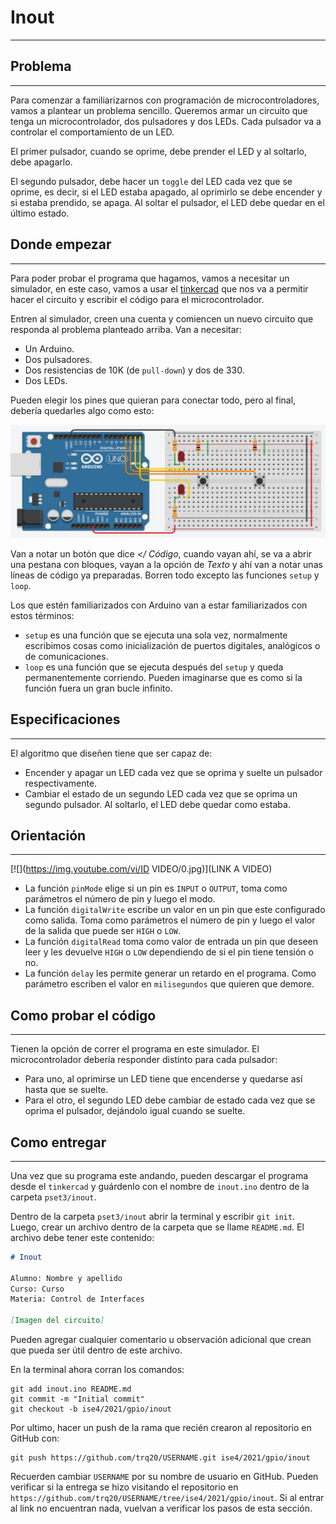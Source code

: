 # Inout
---

## Problema
---
Para comenzar a familiarizarnos con programación de microcontroladores, vamos a plantear un problema sencillo. Queremos armar un circuito que tenga un microcontrolador, dos pulsadores y dos LEDs. Cada pulsador va a controlar el comportamiento de un LED. 

El primer pulsador, cuando se oprime, debe prender el LED y al soltarlo, debe apagarlo.

El segundo pulsador, debe hacer un `toggle` del LED cada vez que se oprime, es decir, si el LED estaba apagado, al oprimirlo se debe encender y si estaba prendido, se apaga. Al soltar el pulsador, el LED debe quedar en el último estado.

## Donde empezar
---
Para poder probar el programa que hagamos, vamos a necesitar un simulador, en este caso, vamos a usar el [tinkercad](https://www.tinkercad.com/) que nos va a permitir hacer el circuito y escribir el código para el microcontrolador.

Entren al simulador, creen una cuenta y comiencen un nuevo circuito que responda al problema planteado arriba. Van a necesitar:

- Un Arduino.
- Dos pulsadores.
- Dos resistencias de 10K (de `pull-down`) y dos de 330.
- Dos LEDs.

Pueden elegir los pines que quieran para conectar todo, pero al final, debería quedarles algo como esto:

![image](./inout.jpg)

Van a notar un botón que dice *</ Código*, cuando vayan ahí, se va a abrir una pestana con bloques, vayan a la opción de *Texto* y ahí van a notar unas líneas de código ya preparadas. Borren todo excepto las funciones `setup` y `loop`.

Los que estén familiarizados con Arduino van a estar familiarizados con estos términos:

- `setup` es una función que se ejecuta una sola vez, normalmente escribimos cosas como inicialización de puertos digitales, analógicos o de comunicaciones.
- `loop` es una función que se ejecuta después del `setup` y queda permanentemente corriendo. Pueden imaginarse que es como si la función fuera un gran bucle infinito.

## Especificaciones
---
El algoritmo que diseñen tiene que ser capaz de:

- Encender y apagar un LED cada vez que se oprima y suelte un pulsador respectivamente.
- Cambiar el estado de un segundo LED cada vez que se oprima un segundo pulsador. Al soltarlo, el LED debe quedar como estaba.

## Orientación
---

[![](https://img.youtube.com/vi/ID VIDEO/0.jpg)](LINK A VIDEO)

- La función `pinMode` elige si un pin es `INPUT` o `OUTPUT`, toma como parámetros el número de pin y luego el modo.
- La función `digitalWrite` escribe un valor en un pin que este configurado como salida. Toma como parámetros el número de pin y luego el valor de la salida que puede ser `HIGH` o `LOW`.
- La función `digitalRead` toma como valor de entrada un pin que deseen leer y les devuelve `HIGH` o `LOW` dependiendo de si el pin tiene tensión o no.
- La función `delay` les permite generar un retardo en el programa. Como parámetro escriben el valor en `milisegundos` que quieren que demore.

## Como probar el código
---
Tienen la opción de correr el programa en este simulador. El microcontrolador debería responder distinto para cada pulsador:

- Para uno, al oprimirse un LED tiene que encenderse y quedarse así hasta que se suelte.
- Para el otro, el segundo LED debe cambiar de estado cada vez que se oprima el pulsador, dejándolo igual cuando se suelte.

## Como entregar
---
Una vez que su programa este andando, pueden descargar el programa desde el `tinkercad` y guárdenlo con el nombre de `inout.ino` dentro de la carpeta `pset3/inout`.

Dentro de la carpeta `pset3/inout` abrir la terminal y escribir `git init`. Luego, crear un archivo dentro de la carpeta que se llame `README.md`. El archivo debe tener este contenido:

```markdown
# Inout

Alumno: Nombre y apellido
Curso: Curso
Materia: Control de Interfaces

[Imagen del circuito]
```

Pueden agregar cualquier comentario u observación adicional que crean que pueda ser útil dentro de este archivo.

En la terminal ahora corran los comandos:

```
git add inout.ino README.md
git commit -m "Initial commit"
git checkout -b ise4/2021/gpio/inout
```

Por ultimo, hacer un push de la rama que recién crearon al repositorio en GitHub con:

```
git push https://github.com/trq20/USERNAME.git ise4/2021/gpio/inout
```

Recuerden cambiar `USERNAME` por su nombre de usuario en GitHub. Pueden verificar si la entrega se hizo visitando el repositorio en `https://github.com/trq20/USERNAME/tree/ise4/2021/gpio/inout`. Si al entrar al link no encuentran nada, vuelvan a verificar los pasos de esta sección.
